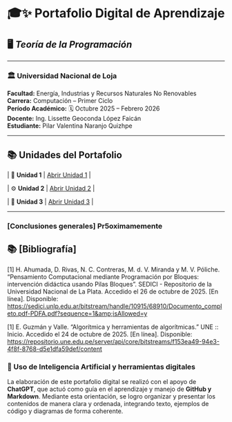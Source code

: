 # 🎓✨ **Portafolio Digital de Aprendizaje**
## 🖥️ *Teoría de la Programación*

---

### 🏛️ **Universidad Nacional de Loja**

**Facultad:** Energía, Industrias y Recursos Naturales No Renovables  
**Carrera:** Computación – Primer Ciclo  
**Período Académico:** 🗓️ Octubre 2025 – Febrero 2026  
**Docente:** Ing. Lissette Geoconda López Faicán  
**Estudiante:** Pilar Valentina Naranjo Quizhpe  

---

</div>

## 📚 **Unidades del Portafolio**


| 🧠 **Unidad 1** | [Abrir Unidad 1](Unidad1.md) |

| ⚙️ **Unidad 2** | [Abrir Unidad 2](Unidad2.md) |

| 🧩 **Unidad 3** | [Abrir Unidad 3](Unidad3.md) |

---

</div>

### [Conclusiones generales] Pr5oximamemente 

## 📚 [**Bibliografía**]

[1] H. Ahumada, D. Rivas, N. C. Contreras, M. d. V. Miranda y M. V. Póliche. “Pensamiento Computacional mediante Programación por Bloques: intervención didáctica usando Pilas Bloques”. SEDICI - Repositorio de la Universidad Nacional de La Plata. Accedido el 26 de octubre de 2025. [En línea]. Disponible: https://sedici.unlp.edu.ar/bitstream/handle/10915/68910/Documento_completo.pdf-PDFA.pdf?sequence=1&amp;isAllowed=y

[1] E. Guzmán y Valle. “Algorítmica y herramientas de algorítmicas.” UNE :: Inicio. Accedido el 24 de octubre de 2025. [En línea]. Disponible: https://repositorio.une.edu.pe/server/api/core/bitstreams/f153ea49-94e3-4f8f-8768-d5e1dfa59def/content

### 🤖 Uso de Inteligencia Artificial y herramientas digitales

La elaboración de este portafolio digital se realizó con el apoyo de **ChatGPT**, que actuó como guía en el aprendizaje y manejo de **GitHub y Markdown**. Mediante esta orientación, se logro organizar y presentar los contenidos de manera clara y ordenada, integrando texto, ejemplos de código y diagramas de forma coherente.

</div>
